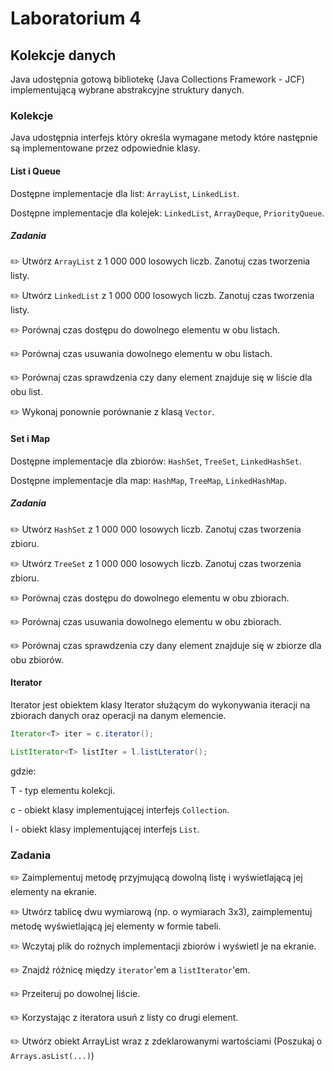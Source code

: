 # Laboratorium 4

## Kolekcje danych
Java udostępnia gotową bibliotekę (Java Collections Framework - JCF) implementującą wybrane abstrakcyjne struktury danych.

### Kolekcje
Java udostępnia interfejs który określa wymagane metody które następnie są implementowane przez odpowiednie klasy.

#### List i Queue

Dostępne implementacje dla list: `ArrayList`, `LinkedList`.

Dostępne implementacje dla kolejek: `LinkedList`, `ArrayDeque`, `PriorityQueue`.

##### Zadania

✏️ Utwórz `ArrayList` z 1 000 000 losowych liczb. Zanotuj czas tworzenia listy.

✏️ Utwórz `LinkedList` z 1 000 000 losowych liczb. Zanotuj czas tworzenia listy.

✏️ Porównaj czas dostępu do dowolnego elementu w obu listach.

✏️ Porównaj czas usuwania dowolnego elementu w obu listach.

✏️ Porównaj czas sprawdzenia czy dany element znajduje się w liście dla obu list.

✏️ Wykonaj ponownie porównanie z klasą `Vector`.

#### Set i Map

Dostępne implementacje dla zbiorów: `HashSet`, `TreeSet`, `LinkedHashSet`.

Dostępne implementacje dla map: `HashMap`, `TreeMap`, `LinkedHashMap`.

##### Zadania

✏️ Utwórz `HashSet` z 1 000 000 losowych liczb. Zanotuj czas tworzenia zbioru.

✏️ Utwórz `TreeSet` z 1 000 000 losowych liczb. Zanotuj czas tworzenia zbioru.

✏️ Porównaj czas dostępu do dowolnego elementu w obu zbiorach.

✏️ Porównaj czas usuwania dowolnego elementu w obu zbiorach.

✏️ Porównaj czas sprawdzenia czy dany element znajduje się w zbiorze dla obu zbiorów.


#### Iterator
Iterator jest obiektem klasy Iterator służącym do wykonywania iteracji na zbiorach danych oraz operacji na danym elemencie. 

```java
Iterator<T> iter = c.iterator();

ListIterator<T> listIter = l.listLterator();
```

gdzie:

T - typ elementu kolekcji.

c - obiekt klasy implementującej interfejs `Collection`.

l - obiekt klasy implementującej interfejs `List`.

### Zadania

✏️ Zaimplementuj metodę przyjmującą dowolną listę i wyświetlającą jej elementy na ekranie.

✏️ Utwórz tablicę dwu wymiarową (np. o wymiarach 3x3), zaimplementuj metodę wyświetlającą jej elementy w formie tabeli.

✏️ Wczytaj plik do rożnych implementacji zbiorów i wyświetl je na ekranie.

✏️ Znajdź różnicę między `iterator`'em a `listIterator`'em.

✏️ Przeiteruj po dowolnej liście.

✏️ Korzystając z iteratora usuń z listy co drugi element.

✏️ Utwórz obiekt ArrayList wraz z zdeklarowanymi wartościami (Poszukaj o `Arrays.asList(...)`)
